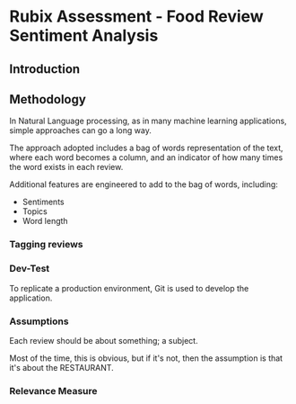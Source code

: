 # Rubix Assessment - Food Review Sentiment Analysis

## Introduction

## Methodology

In Natural Language processing, as in many machine learning applications, 
simple approaches can go a long way.

The approach adopted includes a bag of words representation of the text,
where each word becomes a column, and an indicator of how many times the word
exists in each review.

Additional features are engineered to add to the bag of words, including:

* Sentiments
* Topics
* Word length

### Tagging reviews

### Dev-Test

To replicate a production environment, Git is used to develop the application.


### Assumptions

Each review should be about something; a subject.

Most of the time, this is obvious, but if it's not, 
then the assumption is that it's about the RESTAURANT.

### Relevance Measure

